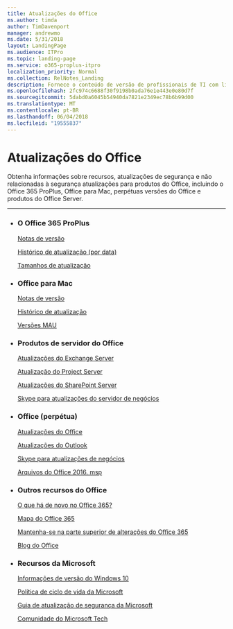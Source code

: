 ```yaml
---
title: Atualizações do Office
ms.author: timda
author: TimDavenport
manager: andrewmo
ms.date: 5/31/2018
layout: LandingPage
ms.audience: ITPro
ms.topic: landing-page
ms.service: o365-proplus-itpro
localization_priority: Normal
ms.collection: RelNotes_Landing
description: Fornece o conteúdo de versão de profissionais de TI com links para Office para o Office 365 ProPlus, Office para Mac, perpétua Office e Office Server produtos
ms.openlocfilehash: 2fc974c6688f30f9198b0ada76e1e443e0e80d7f
ms.sourcegitcommit: 5dabd0a6045b54940da7821e2349ec78b6b99d00
ms.translationtype: MT
ms.contentlocale: pt-BR
ms.lasthandoff: 06/04/2018
ms.locfileid: "19555837"
---
```

# <a name="office-updates"></a>Atualizações do Office

  
Obtenha informações sobre recursos, atualizações de segurança e não relacionadas à segurança atualizações para produtos do Office, incluindo o Office 365 ProPlus, Office para Mac, perpétuas versões do Office e produtos do Office Server.
  

---

<ul class="panelContent cardsW">
    <li>
        <div class="cardSize">
            <div class="cardPadding">
                <div class="card">
                    <div class="cardText">
                        <h3>O Office 365 ProPlus</h3>
                        <p><a href="release-notes-office365-proplus.md">Notas de versão</a></p>
                        <p><a href="update-history-office365-proplus-by-date.md">Histórico de atualização (por data)</a></p>
                        <p><a href="download-sizes-office365-proplus-updates.md">Tamanhos de atualização</a></p>
                    </div>
                </div>
            </div>
        </div>
    </li>
    <li>
        <div class="cardSize">
            <div class="cardPadding">
                <div class="card">
                    <div class="cardText">
                        <h3>Office para Mac</h3>
                        <p><a href="release-notes-office-for-mac.md">Notas de versão</a></p>
                        <p><a href="update-history-office-for-mac.md">Histórico de atualização</a></p>
                        <p><a href="release-history-microsoft-autoupdate.md">Versões MAU</a></p>
                     </div>
                </div>
            </div>
        </div>
    </li>
    <li>
        <div class="cardSize">
            <div class="cardPadding">
                <div class="card">
                    <div class="cardText">
                        <h3>Produtos de servidor do Office</h3>
                        <p><a href="https://technet.microsoft.com/library/hh135098(v=exchg.150).aspx">Atualizações do Exchange Server</a></p>
                        <p><a href="project-server-updates.md">Atualização do Project Server</a></p>
                        <p><a href="sharepoint-updates.md">Atualizações do SharePoint Server</a></p>
                        <p><a href="https://technet.microsoft.com/office/dn788954.aspx">Skype para atualizações do servidor de negócios</a></p>
               </div>
                </div>
            </div>
        </div> 
    </li>
</ul>  


<ul class="panelContent cardsW">
    <li>
        <div class="cardSize">
            <div class="cardPadding">
                <div class="card">
                    <div class="cardText">
                        <h3>Office (perpétua)</h3>
                            <p><a href="office-updates-msi.md">Atualizações do Office</a></p>
                            <p><a href="outlook-updates-msi.md">Atualizações do Outlook</a></p>
                            <p><a href="https://technet.microsoft.com/office/dn788954.aspx">Skype para atualizações de negócios</a></p>
                            <p><a href="msp-files-office-2016.md">Arquivos do Office 2016. msp</a></p>
                    </div>
                </div>
            </div>
        </div>
    </li>
    <li>
        <div class="cardSize">
            <div class="cardPadding">
                <div class="card">
                    <div class="cardText">
                        <h3>Outros recursos do Office</h3>
                            <p><a href="https://support.office.com/article/95c8d81d-08ba-42c1-914f-bca4603e1426">O que há de novo no Office 365?</a></p>
                            <p><a href="https://products.office.com/business/office-365-roadmap">Mapa do Office 365</a></p>
                            <p><a href="https://support.office.com/article/719f4904-cbdd-4889-a0cf-fbd7837dfecd">Mantenha-se na parte superior de alterações do Office 365</a></p>
                            <p><a href="https://www.microsoft.com/microsoft-365/blog/office/">Blog do Office</a></p>
                    </div>
                </div>
            </div>
        </div>
    </li>
    <li>
        <div class="cardSize">
            <div class="cardPadding">
                <div class="card">
                    <div class="cardText">
                        <h3>Recursos da Microsoft</h3>
                            <p><a href="https://www.microsoft.com/itpro/windows-10/release-information">Informações de versão do Windows 10</a></p>
                            <p><a href="https://support.microsoft.com/lifecycle">Política de ciclo de vida da Microsoft</a></p>
                            <p><a href="https://portal.msrc.microsoft.com/">Guia de atualização de segurança da Microsoft</a></p>
                            <p><a href="https://techcommunity.microsoft.com/">Comunidade do Microsoft Tech</a></p>
                    </div>
                </div>
            </div>
        </div>
    </li>
</ul>  
